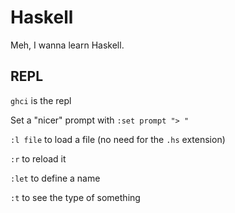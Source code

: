 Haskell
=======

Meh, I wanna learn Haskell.

REPL
----

`ghci` is the repl

Set a "nicer" prompt with `:set prompt "> "`

`:l file` to load a file (no need for the `.hs` extension)

`:r` to reload it

`:let` to define a name

`:t` to see the type of something

